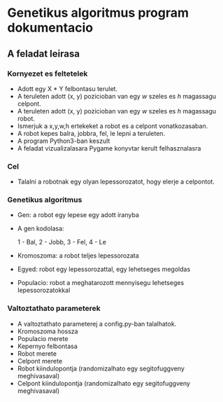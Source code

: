 # Genetikus algoritmus program dokumentacio
## A feladat leirasa
### Kornyezet es feltetelek
 - Adott egy X * Y felbontasu terulet.
 - A teruleten adott (x, y) pozicioban van egy *w* szeles es *h* magassagu celpont.
 - A teruleten adott (x, y) pozicioban van egy *w* szeles es *h* magassagu robot.
 - Ismerjuk a x,y,w,h ertekeket a robot es a celpont vonatkozasaban.
 - A robot kepes balra, jobbra, fel, le lepni a teruleten.
 - A program Python3-ban keszult
 - A feladat vizualizalasara Pygame konyvtar kerult felhasznalasra

### Cel
 - Talalni a robotnak egy olyan lepessorozatot, hogy elerje a celpontot.

### Genetikus algoritmus 
 - Gen: a robot egy lepese egy adott iranyba
 - A gen kodolasa:

     1 - Bal,
     2 - Jobb,
     3 - Fel,
     4 - Le

 - Kromoszoma: a robot teljes lepessorozata
 - Egyed: robot egy lepessorozattal, egy lehetseges megoldas
 - Populacio: robot a meghatarozott mennyisegu lehetseges lepessorozatokkal

### Valtoztathato parameterek
 - A valtoztathato parameterej a config.py-ban talalhatok.
 - Kromoszoma hossza
 - Populacio merete
 - Kepernyo felbontasa
 - Robot merete
 - Celpont merete
 - Robot kiindulopontja (randomizalhato egy segitofuggveny meghivasaval)
 - Celpont kiindulopontja (randomizalhato egy segitofuggveny meghivasaval)
 
